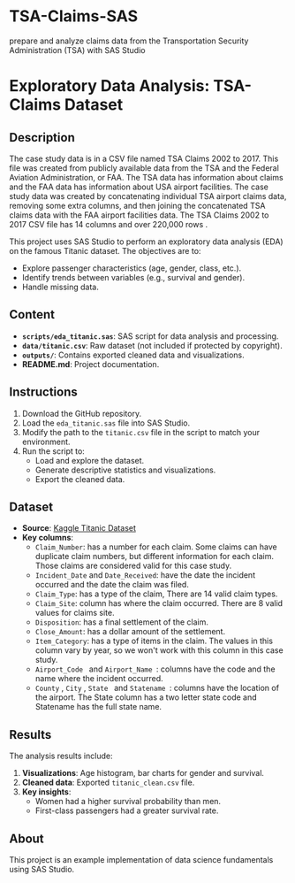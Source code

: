 # TSA-Claims-SAS
prepare and analyze claims data from the Transportation Security Administration (TSA) with SAS Studio

# Exploratory Data Analysis: TSA-Claims Dataset

## Description
The case study data is in a CSV file named TSA Claims 2002 to 2017. This file was created from publicly available data from the TSA and the Federal Aviation Administration, or FAA. The TSA data has information about claims and the FAA data has information about USA airport facilities. The case study data was created by concatenating individual TSA airport claims data, removing some extra columns, and then joining the concatenated TSA claims data with the FAA airport facilities data. The TSA Claims 2002 to 2017 CSV file has 14 columns and over 220,000 rows .

This project uses SAS Studio to perform an exploratory data analysis (EDA) on the famous Titanic dataset. The objectives are to:  
- Explore passenger characteristics (age, gender, class, etc.).  
- Identify trends between variables (e.g., survival and gender).  
- Handle missing data.  

## Content
- **`scripts/eda_titanic.sas`**: SAS script for data analysis and processing.  
- **`data/titanic.csv`**: Raw dataset (not included if protected by copyright).  
- **`outputs/`**: Contains exported cleaned data and visualizations.  
- **README.md**: Project documentation.  

## Instructions
1. Download the GitHub repository.  
2. Load the `eda_titanic.sas` file into SAS Studio.  
3. Modify the path to the `titanic.csv` file in the script to match your environment.  
4. Run the script to:  
   - Load and explore the dataset.  
   - Generate descriptive statistics and visualizations.  
   - Export the cleaned data.  

## Dataset
- **Source**: [Kaggle Titanic Dataset](https://www.kaggle.com/c/titanic/data)  
- **Key columns**:  
  - `Claim_Number`: has a number for each claim. Some claims can have duplicate claim numbers, but different information for each claim. Those claims are considered valid for this case study.
  - `Incident_Date` and `Date_Received`: have the date the incident occurred and the date the claim was filed.  
  - `Claim_Type`:  has a type of the claim, There are 14 valid claim types.  
  - `Claim_Site`:  column has where the claim occurred. There are 8 valid values for claims site.  
  - `Disposition`: has a final settlement of the claim.
  - `Close_Amount`: has a dollar amount of the settlement.
  - `Item_Category`: has a type of items in the claim. The values in this column vary by year, so we won't work with this column in this case study.
  - `Airport_Code ` and `Airport_Name `: columns have the code and the name where the incident occurred.
  - `County` , `City` , `State ` and `Statename `: columns have the location of the airport. The State column has a two letter state code and Statename has the full state name.

## Results
The analysis results include:  
1. **Visualizations**: Age histogram, bar charts for gender and survival.  
2. **Cleaned data**: Exported `titanic_clean.csv` file.  
3. **Key insights**:  
   - Women had a higher survival probability than men.  
   - First-class passengers had a greater survival rate.  

## About
This project is an example implementation of data science fundamentals using SAS Studio.



